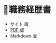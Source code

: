 # 📝職務経歴書

- [サイト 版](https://resume.agafumiya.click)
- [PDF 版](https://github.com/A-238/resume/releases)
- [Markdown 版](https://github.com/A-238/resume/blob/main/docs/README.md?plain=1)

